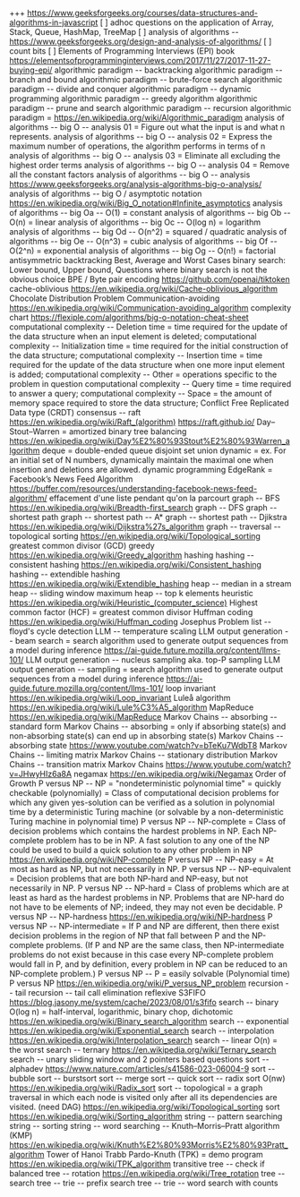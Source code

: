 +++ https://www.geeksforgeeks.org/courses/data-structures-and-algorithms-in-javascript
[ ] adhoc questions on the application of Array, Stack, Queue, HashMap, TreeMap
[ ] analysis of algorithms -- https://www.geeksforgeeks.org/design-and-analysis-of-algorithms/
[ ] count bits
[ ] Elements of Programming Interviews (EPI) book https://elementsofprogramminginterviews.com/2017/11/27/2017-11-27-buying-epi/
algorithmic paradigm -- backtracking
algorithmic paradigm -- branch and bound
algorithmic paradigm -- brute-force search
algorithmic paradigm -- divide and conquer
algorithmic paradigm -- dynamic programming
algorithmic paradigm -- greedy algorithm
algorithmic paradigm -- prune and search
algorithmic paradigm -- recursion
algorithmic paradigm = https://en.wikipedia.org/wiki/Algorithmic_paradigm
analysis of algorithms -- big O -- analysis 01 = Figure out what the input is and what n represents.
analysis of algorithms -- big O -- analysis 02 = Express the maximum number of operations, the algorithm performs in terms of n
analysis of algorithms -- big O -- analysis 03 = Eliminate all excluding the highest order terms
analysis of algorithms -- big O -- analysis 04 = Remove all the constant factors
analysis of algorithms -- big O -- analysis https://www.geeksforgeeks.org/analysis-algorithms-big-o-analysis/
analysis of algorithms -- big O / asymptotic notation https://en.wikipedia.org/wiki/Big_O_notation#Infinite_asymptotics
analysis of algorithms -- big Oa -- O(1) = constant
analysis of algorithms -- big Ob -- O(n) = linear
analysis of algorithms -- big Oc -- O(log n) = logarithm
analysis of algorithms -- big Od -- O(n^2) = squared / quadratic
analysis of algorithms -- big Oe -- O(n^3) = cubic
analysis of algorithms -- big Of -- O(2^n) = exponential
analysis of algorithms -- big Og -- O(n!) = factorial
antisymmetric
backtracking
Best, Average and Worst Cases
binary search: Lower bound, Upper bound, Questions where binary search is not the obvious choice
BPE / Byte pair encoding https://github.com/openai/tiktoken
cache-oblivious https://en.wikipedia.org/wiki/Cache-oblivious_algorithm
Chocolate Distribution Problem
Communication-avoiding https://en.wikipedia.org/wiki/Communication-avoiding_algorithm
complexity chart https://flexiple.com/algorithms/big-o-notation-cheat-sheet
computational complexity -- Deletion time = time required for the update of the data structure when an input element is deleted;
computational complexity -- Initialization time = time required for the initial construction of the data structure;
computational complexity -- Insertion time = time required for the update of the data structure when one more input element is added;
computational complexity -- Other = operations specific to the problem in question
computational complexity -- Query time = time required to answer a query;
computational complexity -- Space = the amount of memory space required to store the data structure;
Conflict Free Replicated Data type (CRDT)
consensus -- raft https://en.wikipedia.org/wiki/Raft_(algorithm)  https://raft.github.io/
Day–Stout–Warren = amortized binary tree balancing https://en.wikipedia.org/wiki/Day%E2%80%93Stout%E2%80%93Warren_algorithm
deque = double-ended queue
disjoint set union
dynamic = ex. For an initial set of N numbers, dynamically maintain the maximal one when insertion and deletions are allowed.
dynamic programming
EdgeRank = Facebook’s News Feed Algorithm https://buffer.com/resources/understanding-facebook-news-feed-algorithm/
effacement d'une liste pendant qu'on la parcourt
graph -- BFS https://en.wikipedia.org/wiki/Breadth-first_search
graph -- DFS
graph -- shortest path
graph -- shortest path -- A*
graph -- shortest path -- Djikstra https://en.wikipedia.org/wiki/Dijkstra%27s_algorithm
graph -- traversal -- topological sorting https://en.wikipedia.org/wiki/Topological_sorting
greatest common divisor (GCD)
greedy https://en.wikipedia.org/wiki/Greedy_algorithm
hashing
hashing -- consistent hashing https://en.wikipedia.org/wiki/Consistent_hashing
hashing -- extendible hashing https://en.wikipedia.org/wiki/Extendible_hashing
heap -- median in a stream
heap -- sliding window maximum
heap -- top k elements
heuristic https://en.wikipedia.org/wiki/Heuristic_(computer_science)
Highest common factor (HCF) = greatest common divisor
Huffman coding https://en.wikipedia.org/wiki/Huffman_coding
Josephus Problem
list -- floyd's cycle detection
LLM -- temperature scaling
LLM output generation -- beam search = search algorithm used to generate output sequences from a model during inference https://ai-guide.future.mozilla.org/content/llms-101/
LLM output generation -- nucleus sampling aka. top-P sampling
LLM output generation -- sampling = search algorithm used to generate output sequences from a model during inference https://ai-guide.future.mozilla.org/content/llms-101/
loop invariant https://en.wikipedia.org/wiki/Loop_invariant
Luleå algorithm https://en.wikipedia.org/wiki/Lule%C3%A5_algorithm
MapReduce https://en.wikipedia.org/wiki/MapReduce
Markov Chains -- absorbing -- standard form
Markov Chains -- absorbing = only if absorbing state(s) and non-absorbing state(s) can end up in absorbing state(s)
Markov Chains -- absorbing state https://www.youtube.com/watch?v=bTeKu7WdbT8
Markov Chains -- limiting matrix
Markov Chains -- stationary distribution
Markov Chains -- transition matrix
Markov Chains https://www.youtube.com/watch?v=JHwyHIz6a8A
negamax https://en.wikipedia.org/wiki/Negamax
Order of Growth
P versus NP -- NP = "nondeterministic polynomial time" = quickly checkable (polynomially) = Class of computational decision problems for which any given yes-solution can be verified as a solution in polynomial time by a deterministic Turing machine (or solvable by a non-deterministic Turing machine in polynomial time)
P versus NP -- NP-complete = Class of decision problems which contains the hardest problems in NP. Each NP-complete problem has to be in NP. A fast solution to any one of the NP could be used to build a quick solution to any other problem in NP https://en.wikipedia.org/wiki/NP-complete
P versus NP -- NP-easy = At most as hard as NP, but not necessarily in NP.
P versus NP -- NP-equivalent = Decision problems that are both NP-hard and NP-easy, but not necessarily in NP.
P versus NP -- NP-hard = Class of problems which are at least as hard as the hardest problems in NP. Problems that are NP-hard do not have to be elements of NP; indeed, they may not even be decidable.
P versus NP -- NP-hardness https://en.wikipedia.org/wiki/NP-hardness
P versus NP -- NP-intermediate = If P and NP are different, then there exist decision problems in the region of NP that fall between P and the NP-complete problems. (If P and NP are the same class, then NP-intermediate problems do not exist because in this case every NP-complete problem would fall in P, and by definition, every problem in NP can be reduced to an NP-complete problem.)
P versus NP -- P = easily solvable (Polynomial time)
P versus NP https://en.wikipedia.org/wiki/P_versus_NP_problem
recursion -- tail
recursion -- tail call elimination
reflexive
S3FIFO https://blog.jasony.me/system/cache/2023/08/01/s3fifo
search -- binary O(log n) = half-interval, logarithmic, binary chop, dichotomic https://en.wikipedia.org/wiki/Binary_search_algorithm
search -- exponential https://en.wikipedia.org/wiki/Exponential_search
search -- interpolation https://en.wikipedia.org/wiki/Interpolation_search
search -- linear O(n) = the worst
search -- ternary https://en.wikipedia.org/wiki/Ternary_search
search -- unary
sliding window and 2 pointers based questions
sort -- alphadev https://www.nature.com/articles/s41586-023-06004-9
sort -- bubble
sort -- burstsort
sort -- merge
sort -- quick
sort -- radix sort O(nw) https://en.wikipedia.org/wiki/Radix_sort
sort -- topological = a graph traversal in which each node is visited only after all its dependencies are visited. (need DAG) https://en.wikipedia.org/wiki/Topological_sorting
sort https://en.wikipedia.org/wiki/Sorting_algorithm
string -- pattern searching
string -- sorting
string -- word searching -- Knuth–Morris–Pratt algorithm (KMP) https://en.wikipedia.org/wiki/Knuth%E2%80%93Morris%E2%80%93Pratt_algorithm
Tower of Hanoi
Trabb Pardo-Knuth (TPK) = demo program https://en.wikipedia.org/wiki/TPK_algorithm
transitive
tree -- check if balanced
tree -- rotation https://en.wikipedia.org/wiki/Tree_rotation
tree -- search
tree -- trie -- prefix search
tree -- trie -- word search with counts
